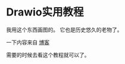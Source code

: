# Drawio实用教程
我用这个东西画图的。 它也是历史悠久的老物了。

一下内容来自 [博客](https://www.yangqi.show/posts/drawio-tips)

需要的时候去看这个教程就可以了。